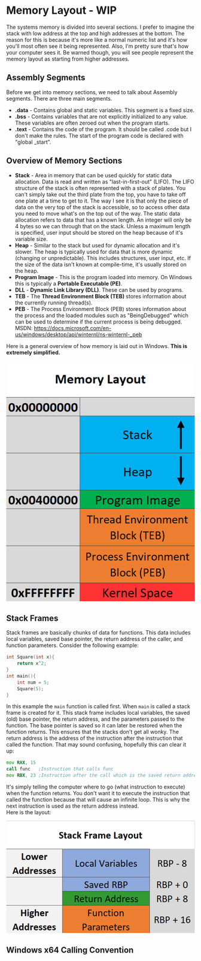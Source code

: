 # Memory Layout - WIP
The systems memory is divided into several sections. I prefer to imagine the stack with low address at the top and high addresses at the bottom. The reason for this is because it's more like a normal numeric list and it's how you'll most often see it being represented. Also, I'm pretty sure that's how your computer sees it. Be warned though, you will see people represent the memory layout as starting from higher addresses.

## Assembly Segments
Before we get into memory sections, we need to talk about Assembly segments. There are three main segments.
* **.data** - Contains global and static variables. This segment is a fixed size.
* **.bss** - Contains variables that are not explicitly initialized to any value. These variables are often zeroed out when the program starts.
* **.text** - Contains the code of the program. It should be called .code but I don't make the rules. The start of the program code is declared with "global _start".

## Overview of Memory Sections
* **Stack** - Area in memory that can be used quickly for static data allocation. Data is read and written as "last-in-first-out" (LIFO). The LIFO structure of the stack is often represented with a stack of plates. You can't simply take out the third plate from the top, you have to take off one plate at a time to get to it. The way I see it is that only the piece of data on the very top of the stack is accessible, so to access other data you need to move what's on the top out of the way. The static data allocation refers to data that has a known length. An integer will only be 4 bytes so we can through that on the stack. Unless a maximum length is specified, user input should be stored on the heap because of it's variable size.
* **Heap** - Similar to the stack but used for dynamic allocation and it's slower. The heap is typically used for data that is more dynamic (changing or unpredictable). This includes structures, user input, etc. If the size of the data isn't known at compile-time, it's usually stored on the heap.
* **Program Image** - This is the program loaded into memory. On Windows this is typically a **Portable Executable (PE)**.
* **DLL** - **Dynamic Link Library (DLL)**. These can be used by programs.
* **TEB** - The **Thread Environment Block (TEB)** stores information about the currently running thread(s).
* **PEB** - The Process Environment Block (PEB) stores information about the process and the loaded modules such as "BeingDebugged" which can be used to determine if the current process is being debugged.  
MSDN: https://docs.microsoft.com/en-us/windows/desktop/api/winternl/ns-winternl-_peb

Here is a general overview of how memory is laid out in Windows. **This is extremely simplified.**
<p align="center">
  <img src="[ignore]/WindowsMemoryLayout.png">
</p>

## Stack Frames
Stack frames are basically chunks of data for functions. This data includes local variables, saved base pointer, the return address of the caller, and function parameters. Consider the following example:
```c
int Square(int x){
    return x^2;
}
int main(){
    int num = 5;
    Square(5);
}
```
In this example the `main` function is called first. When `main` is called a stack frame is created for it. This stack frame includes local variables, the saved (old) base pointer, the return address, and the parameters passed to the function. The base pointer is saved so it can later be restored when the function returns. This ensures that the stacks don't get all wonky. The return address is the address of the instruction after the instruction that called the function. That may sound confusing, hopefully this can clear it up:
```asm
mov RAX, 15
call func   ;Instruction that calls func
mov RBX, 23 ;Instruction after the call which is the saved return address for the previous call.
```
It's simply telling the computer where to go (what instruction to execute) when the function returns. You don't want it to execute the instruction that called the function because that will cause an infinite loop. This is why the next instruction is used as the return address instead.  
Here is the layout:
<p align="center">
  <img src="[ignore]/StackFrameLayout.png">
</p>

## Windows x64 Calling Convention